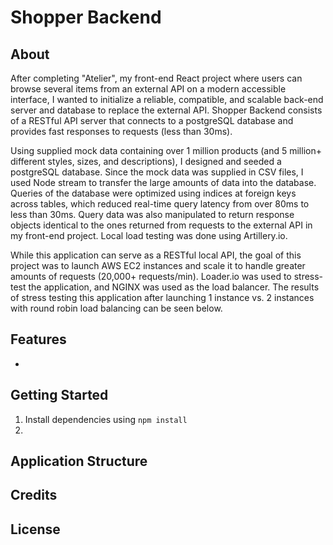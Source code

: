 # Shopper Backend

## About
After completing "Atelier", my front-end React project where users can browse several items from an external API on a modern accessible interface, I wanted to initialize a reliable, compatible, and scalable back-end server and database to replace the external API. Shopper Backend consists of a RESTful API server that connects to a postgreSQL database and provides fast responses to requests (less than 30ms).

Using supplied mock data containing over 1 million products (and 5 million+ different styles, sizes, and descriptions), I designed and seeded a postgreSQL database. Since the mock data was supplied in CSV files, I used Node stream to transfer the large amounts of data into the database. Queries of the database were optimized using indices at foreign keys across tables, which reduced real-time query latency from over 80ms to less than 30ms. Query data was also manipulated to return response objects identical to the ones returned from requests to the external API in my front-end project. Local load testing was done using Artillery.io.

While this application can serve as a RESTful local API, the goal of this project was to launch AWS EC2 instances and scale it to handle greater amounts of requests (20,000+ requests/min). Loader.io was used to stress-test the application, and NGINX was used as the load balancer. The results of stress testing this application after launching 1 instance vs. 2 instances with round robin load balancing can be seen below.





## Features

-


## Getting Started

1. Install dependencies using `npm install`
2.

## Application Structure

## Credits

## License